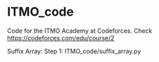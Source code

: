 # ITMO_code
Code for the ITMO Academy at Codeforces.
Check <html>https://codeforces.com/edu/course/2</html>

Suffix Array:
Step 1: ITMO_code/suffix_array.py
